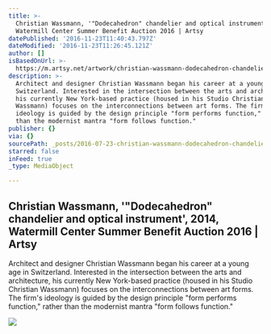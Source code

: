```yaml
---
title: >-
  Christian Wassmann, '"Dodecahedron" chandelier and optical instrument', 2014,
  Watermill Center Summer Benefit Auction 2016 | Artsy
datePublished: '2016-11-23T11:40:43.797Z'
dateModified: '2016-11-23T11:26:45.121Z'
author: []
isBasedOnUrl: >-
  https://m.artsy.net/artwork/christian-wassmann-dodecahedron-chandelier-and-optical-instrument
description: >-
  Architect and designer Christian Wassmann began his career at a young age in
  Switzerland. Interested in the intersection between the arts and architecture,
  his currently New York-based practice (housed in his Studio Christian
  Wassmann) focuses on the interconnections between art forms. The firm's
  ideology is guided by the design principle "form performs function," rather
  than the modernist mantra "form follows function."
publisher: {}
via: {}
sourcePath: _posts/2016-07-23-christian-wassmann-dodecahedron-chandelier-and-optical-i.md
starred: false
inFeed: true
_type: MediaObject

---
```

<article style=""><h1>Christian Wassmann, '"Dodecahedron" chandelier and optical instrument', 2014, Watermill Center Summer Benefit Auction 2016 | Artsy</h1><p>Architect and designer Christian Wassmann began his career at a young age in Switzerland. Interested in the intersection between the arts and architecture, his currently New York-based practice (housed in his Studio Christian Wassmann) focuses on the interconnections between art forms. The firm's ideology is guided by the design principle "form performs function," rather than the modernist mantra "form follows function."</p><img src="https://d32dm0rphc51dk.cloudfront.net/jDtysbjBMEeKwlFowqiGyQ/large.jpg" /></article>